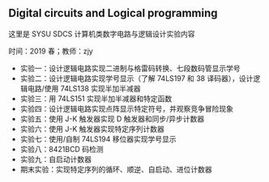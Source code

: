 ## Digital circuits and Logical programming

这里是 SYSU SDCS 计算机类数字电路与逻辑设计实验内容

时间：2019 春；教师：zjy

- 实验一：设计逻辑电路实现二进制与格雷码转换、七段数码管显示学号
- 实验二：设计逻辑电路实现学号显示（了解 74LS197 和 38 译码器），设计逻辑电路/使用 74LS138 实现半加半减器
- 实验三：用 74LS151 实现半加半减器和特定函数
- 实验四：设计逻辑电路实现点阵显示特定符号，并观察竞争冒险现象
- 实验五：使用 J-K 触发器实现 D 触发器和同步/异步计数器
- 实验六：使用 J-K 触发器实现特定序列计数器
- 实验七：使用/自制 74LS194 移位器实现学号显示
- 实验八：8421BCD 码检测
- 实验九：自启动计数器
- 期末实验：实现特定序列的循环、顺逆、自启动、进位计数器

